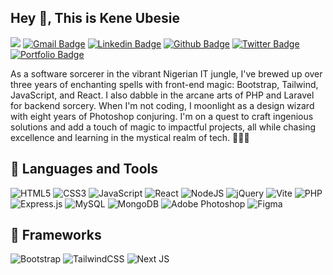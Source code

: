 <!--[![Header](https://avatars.githubusercontent.com/u/49237742?s=400&u=73d9f2e744a04b17927062e4c68693c80c8c32dd&v=4 "Header")](https://some-url.dev/)-->
## Hey 👋, This is Kene Ubesie 
![](https://komarev.com/ghpvc/?username=kenechvkwv&color=40c463&label=Profile+Views)
[![Gmail Badge](https://img.shields.io/badge/-ubesiekc@gmail-c14438?style=flat&logo=Gmail&logoColor=white&link=mailto:ubesiekc@gmail)](mailto:ubesiekc@gmail) 
[![Linkedin Badge](https://img.shields.io/badge/-keneubesie-0072b1?style=flat&logo=Linkedin&logoColor=white&link=https://www.linkedin.com/in/kene-ubesie/)](https://www.linkedin.com/in/kene-ubesie/) [![Github Badge](https://img.shields.io/badge/-Kenechvkwv-grey?style=flat&logo=github&logoColor=white&link=https://github.com/Kenechvkwv/)](https://www.github.com/Kenechvkwv/) [![Twitter Badge](https://img.shields.io/badge/-kenechvkwv-00acee?style=flat&logo=twitter&logoColor=white&link=https://twitter.com/kenechvkwv/)](https://www.twitter.com/kenechvkwv/) [![Portfolio Badge](https://img.shields.io/badge/portfolio-web-blue?style=flat&link=Kenechvkwv@github.io/)](Kenechvkwv@github.io/) <p align='left'>As a software sorcerer in the vibrant Nigerian IT jungle, I've brewed up over three years of enchanting spells with front-end magic: Bootstrap, Tailwind, JavaScript, and React. I also dabble in the arcane arts of PHP and Laravel for backend sorcery. When I'm not coding, I moonlight as a design wizard with eight years of Photoshop conjuring. I'm on a quest to craft ingenious solutions and add a touch of magic to impactful projects, all while chasing excellence and learning in the mystical realm of tech. 🧙‍♂️✨</p>

## 🔧 Languages and Tools

![HTML5](https://img.shields.io/badge/html5-%23E34F26.svg?style=for-the-badge&logo=html5&logoColor=black)
![CSS3](https://img.shields.io/badge/css3-%231572B6.svg?style=for-the-badge&logo=css3&logoColor=black)
![JavaScript](https://img.shields.io/badge/javascript-%23323330.svg?style=for-the-badge&logo=javascript&logoColor=%23F7DF1E)
![React](https://img.shields.io/badge/react-%2320232a.svg?style=for-the-badge&logo=react&logoColor=%2361DAFB)
![NodeJS](https://img.shields.io/badge/node.js-6DA55F?style=for-the-badge&logo=node.js&logoColor=white)
![jQuery](https://img.shields.io/badge/jquery-%230769AD.svg?style=for-the-badge&logo=jquery&logoColor=black)
![Vite](https://img.shields.io/badge/vite-%23646CFF.svg?style=for-the-badge&logo=vite&logoColor=white)
![PHP](https://img.shields.io/badge/php-%23777BB4.svg?style=for-the-badge&logo=php&logoColor=black)
![Express.js](https://img.shields.io/badge/express.js-%23404d59.svg?style=for-the-badge&logo=express&logoColor=%2361DAFB)
![MySQL](https://img.shields.io/badge/mysql-%2300f.svg?style=for-the-badge&logo=mysql&logoColor=black)
![MongoDB](https://img.shields.io/badge/MongoDB-%234ea94b.svg?style=for-the-badge&logo=mongodb&logoColor=white)
![Adobe Photoshop](https://img.shields.io/badge/adobe%20photoshop-%2331A8FF.svg?style=for-the-badge&logo=adobe%20photoshop&logoColor=black)
![Figma](https://img.shields.io/badge/figma-%23F24E1E.svg?style=for-the-badge&logo=figma&logoColor=black)

## 🔳 Frameworks 
![Bootstrap](https://img.shields.io/badge/bootstrap-%23563D7C.svg?style=for-the-badge&logo=bootstrap&logoColor=black)
![TailwindCSS](https://img.shields.io/badge/tailwindcss-%2338B2AC.svg?style=for-the-badge&logo=tailwind-css&logoColor=black)
![Next JS](https://img.shields.io/badge/Next-black?style=for-the-badge&logo=next.js&logoColor=white)



